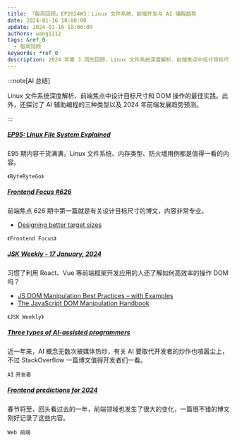 ```yaml
---
title: 「每周回顾」EP2024W3：Linux 文件系统、前端开发与 AI 编程趋势
date: 2024-01-16 18:00:00
update: 2024-01-16 18:00:00
authors: wang1212
tags: &ref_0
  - 每周回顾
keywords: *ref_0
description: 2024 年第 3 周的回顾，Linux 文件系统深度解析、前端焦点中设计目标尺寸和 DOM 操作的最佳实践。此外，还探讨了 AI 辅助编程的三种类型以及 2024 年前端发展趋势预测。
---
```


:::note[AI 总结]

Linux 文件系统深度解析、前端焦点中设计目标尺寸和 DOM 操作的最佳实践。此外，还探讨了 AI 辅助编程的三种类型以及 2024 年前端发展趋势预测。

:::

<!-- truncate -->

##### [EP95: Linux File System Explained](https://blog.bytebytego.com/p/ep95-linux-file-system-explained)

E95 期内容干货满满，Linux 文件系统、内存类型、防火墙用例都是值得一看的内容。

`《ByteByteGo》`

##### [Frontend Focus #626](https://frontendfoc.us/issues/626)

前端焦点 626 期中第一篇就是有关设计目标尺寸的博文，内容非常专业。

- [Designing better target sizes](https://ishadeed.com/article/target-size)

`《Frontend Focus》`

##### [JSK Weekly - 17 January, 2024](https://javascriptkicks.com/articles/627515/jsk-weekly-17-january-2024)

习惯了利用 React、Vue 等前端框架开发应用的人还了解如何高效率的操作 DOM 吗？

- [JS DOM Manipulation Best Practices – with Examples](https://www.freecodecamp.org/news/dom-manipulation-best-practices/)
- [The JavaScript DOM Manipulation Handbook](https://www.freecodecamp.org/news/the-javascript-dom-manipulation-handbook/)

`《JSK Weekly》`

##### [Three types of AI-assisted programmers](https://stackoverflow.blog/2023/12/11/three-types-of-ai-assisted-programmers/)

近一年来，AI 概念无数次被媒体热炒，有关 AI 要取代开发者的炒作也喧嚣尘上，不过 StackOverflow 一篇博文值得开发者们一看。

`AI` `开发者`

##### [Frontend predictions for 2024](https://buttondown.email/whatever_jamie/archive/frontend-predictions-for-2024/)

春节将至，回头看过去的一年，前端领域也发生了很大的变化，一篇很不错的博文刚好记录了这些内容。

`Web 前端`
